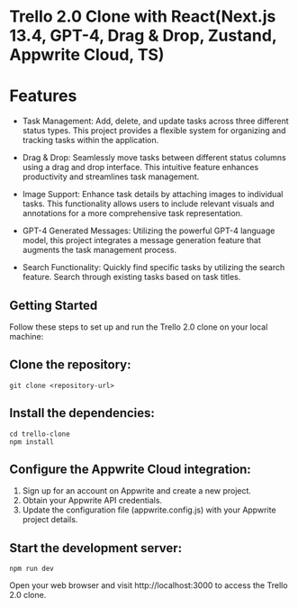 # Trello 2.0 Clone with React(Next.js 13.4, GPT-4, Drag & Drop, Zustand, Appwrite Cloud, TS)

# Features
* Task Management: Add, delete, and update tasks across three different status types. This project provides a flexible system for organizing and tracking tasks within the application.

* Drag & Drop: Seamlessly move tasks between different status columns using a drag and drop interface. This intuitive feature enhances productivity and streamlines task management.

* Image Support: Enhance task details by attaching images to individual tasks. This functionality allows users to include relevant visuals and annotations for a more comprehensive task representation.

* GPT-4 Generated Messages: Utilizing the powerful GPT-4 language model, this project integrates a message generation feature that augments the task management process.  

* Search Functionality: Quickly find specific tasks by utilizing the search feature. Search through existing tasks based on task titles.

## Getting Started
Follow these steps to set up and run the Trello 2.0 clone on your local machine:

## Clone the repository:

`git clone <repository-url>`

## Install the dependencies:

`cd trello-clone`  
`npm install`


## Configure the Appwrite Cloud integration:

1. Sign up for an account on Appwrite and create a new project.  
2. Obtain your Appwrite API credentials.  
3. Update the configuration file (appwrite.config.js) with your Appwrite project details.  

## Start the development server:

`npm run dev`


Open your web browser and visit http://localhost:3000 to access the Trello 2.0 clone.
